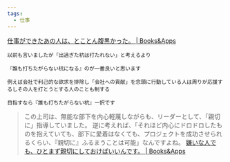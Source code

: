 ```yaml
---
tags:
  - 仕事
---
```

[仕事ができたあの人は、とことん腹黒かった。 | Books&Apps](https://blog.tinect.jp/?p=61870:embed:cite)

```
以前も言いましたが「出過ぎた杭は打たれない」と考えるより

『誰も打ちたがらない杭になる』のが一番良いと思います

例えば会社で利己的な欲求を排除し「会社への貢献」を念頭に行動している人は周りが応援するしその人を打とうとする人のことも制する

目指すなら『誰も打ちたがらない杭』一択です
```


>この上司は、無能な部下を内心軽蔑しながらも、リーダーとして、「親切に」指導していました。
>逆に考えれば、「それほど内心にドロドロしたものを抱えていても、部下に愛着はなくても、プロジェクトを成功させられるくらい、『親切に』ふるまうことは可能」なんですよね。
>[嫌いな人でも、ひとまず親切にしておけばいいんです。 | Books&Apps](https://blog.tinect.jp/?p=63613)


